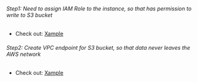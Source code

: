 ###### Step1: Need to assign IAM Role to the instance, so that has permission to write to S3 bucket

* Check out: [Xample]()

###### Step2: Create VPC endpoint for S3 bucket, so that data never leaves the AWS network

* Check out: [Xample]()